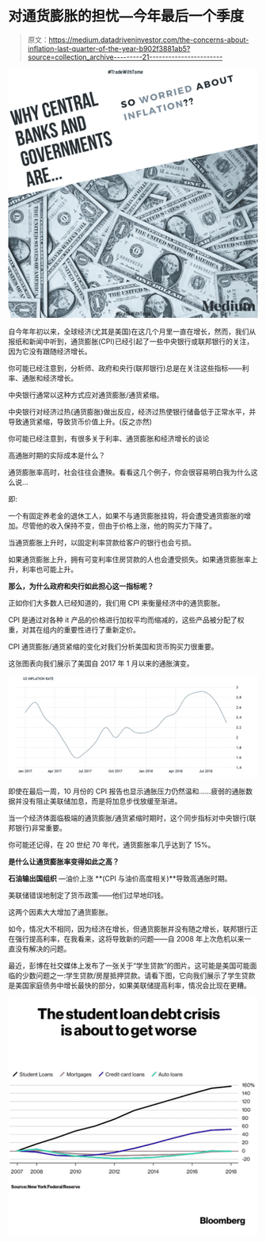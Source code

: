# 对通货膨胀的担忧—今年最后一个季度

> 原文：<https://medium.datadriveninvestor.com/the-concerns-about-inflation-last-quarter-of-the-year-b902f3881ab5?source=collection_archive---------21----------------------->

![](img/dd95856d79f8ee55c9aa244f4b8b69c2.png)

自今年年初以来，全球经济(尤其是美国)在这几个月里一直在增长，然而，我们从报纸和新闻中听到，通货膨胀(CPI)已经引起了一些中央银行或联邦银行的关注，因为它没有跟随经济增长。

你可能已经注意到，分析师、政府和央行(联邦银行)总是在关注这些指标——利率、通胀和经济增长。

中央银行通常以这种方式应对通货膨胀/通货紧缩。

中央银行对经济过热(通货膨胀)做出反应，经济过热使银行储备低于正常水平，并导致通货紧缩，导致货币价值上升。(反之亦然)

你可能已经注意到，有很多关于利率、通货膨胀和经济增长的谈论

高通胀时期的实际成本是什么？

通货膨胀率高时，社会往往会遭殃。看看这几个例子，你会很容易明白我为什么这么说…

即:

一个有固定养老金的退休工人，如果不与通货膨胀挂钩，将会遭受通货膨胀的增加。尽管他的收入保持不变，但由于价格上涨，他的购买力下降了。

当通货膨胀上升时，以固定利率贷款给客户的银行也会亏损。

如果通货膨胀上升，拥有可变利率住房贷款的人也会遭受损失。如果通货膨胀率上升，利率也可能上升。

**那么，为什么政府和央行如此担心这一指标呢？**

正如你们大多数人已经知道的，我们用 CPI 来衡量经济中的通货膨胀。

CPI 是通过对各种 it 产品的价格进行加权平均而缩减的，这些产品被分配了权重，对其在组内的重要性进行了重新定价。

CPI 通货膨胀/通货紧缩的变化对我们分析美国和货币购买力很重要。

这张图表向我们展示了美国自 2017 年 1 月以来的通胀演变。

![](img/559ed5fef21485ab8c0a34489a352142.png)

即使在最后一周，10 月份的 CPI 报告也显示通胀压力仍然温和……疲弱的通胀数据并没有阻止美联储加息，而是将加息步伐放缓至渐进。

当一个经济体面临极端的通货膨胀/通货紧缩时期时，这个同步指标对中央银行(联邦银行)非常重要。

你可能还记得，在 20 世纪 70 年代，通货膨胀率几乎达到了 15%。

**是什么让通货膨胀率变得如此之高？**

**石油输出国组织** —油价上涨 **(CPI 与油价高度相关)**导致高通胀时期。

美联储错误地制定了货币政策——他们过早地印钱。

这两个因素大大增加了通货膨胀。

如今，情况大不相同，因为经济在增长，但通货膨胀并没有随之增长，联邦银行正在强行提高利率，在我看来，这将导致新的问题——自 2008 年上次危机以来一直没有解决的问题。

最近，彭博在社交媒体上发布了一张关于“学生贷款”的图片。这可能是美国可能面临的少数问题之一:学生贷款/房屋抵押贷款。请看下图，它向我们展示了学生贷款是美国家庭债务中增长最快的部分，如果美联储提高利率，情况会比现在更糟。

![](img/9ae429fdd3256cee3aef29f253685bcd.png)